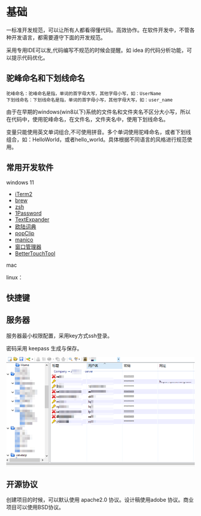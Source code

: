 # 基础

一标准开发规范，可以让所有人都看得懂代码。高效协作。在软件开发中，不管各种开发语言，都需要遵守下面的开发规范。

采用专用IDE可以发,代码编写不规范的时候会提醒。如 idea 的代码分析功能，可以提示代码优化。

## 驼峰命名和下划线命名

```
驼峰命名：驼峰命名是指，单词的首字母大写，其他字母小写，如：UserName
下划线命名：下划线命名是指，单词的首字母小写，其他字母大写，如：user_name
```

由于在早期的windows(win8以下)系统的文件名和文件夹名不区分大小写，所以在代码中，使用驼峰命名，在文件名，文件夹名中，使用下划线命名。



变量只能使用英文单词组合,不可使用拼音。多个单词使用驼峰命名，或者下划线组合，如：HelloWorld，或者hello_world。具体根据不同语言的风格进行规范使用。

## 常用开发软件

windows 11

* [iTerm2](software/mac/softwares/iTerm2.md)
* [brew](software/mac/softwares/brew.md)
* [zsh](software/mac/softwares/zsh.md)
* [1Password](software/mac/softwares/1Password.md)
* [TextExpander](software/mac/softwares/TextExpander.md)
* [欧陆词典](software/mac/softwares/euDic.md)
* [popClip](software/mac/softwares/popClip.md)
* [manico](software/mac/softwares/manico.md)
* [窗口管理器](software/mac/softwares/window-management.md)
* [BetterTouchTool](software/mac/softwares/bettertouchtool.md)

mac

linux：

## 快捷键



## 服务器

服务器最小权限配置，采用key方式ssh登录。

密码采用 keepass 生成与保存。

![1733802873289](../assets/1733802873289.png)

## 开源协议

创建项目的时候，可以默认使用 apache2.0 协议。设计稿使用adobe 协议。商业项目可以使用BSD协议。



